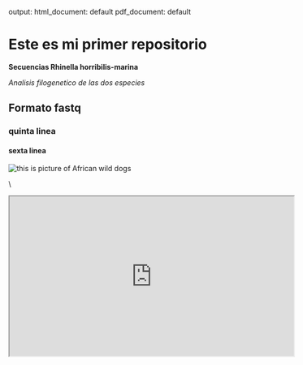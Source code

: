 output:
  html_document: default
  pdf_document: default
  
# Este es mi primer repositorio

**Secuencias Rhinella horribilis-marina**

*Analisis filogenetico de las dos especies*

## Formato fastq

### quinta linea

#### sexta linea

 ![this is picture of African wild dogs](https://multimedia20stg.blob.core.windows.net/especies/20110613_21370_51308_r_horribilisforweb.jpg)
 
\   
<iframe src="https://i.ytimg.com/an_webp/VMl0GbiVEyA/mqdefault_6s.webp?du=3000&sqp=CMDfxqkG&rs=AOn4CLC23R99rr7rzf2dOT93H9LjR9ktTQ"data-external= "1" width="560" height="315"> </iframe> 
